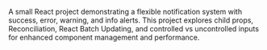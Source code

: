 

A small React project demonstrating a flexible notification system with success, error, warning, and info alerts. This project explores child props, Reconciliation, React Batch Updating, and controlled vs uncontrolled inputs for enhanced component management and performance.
